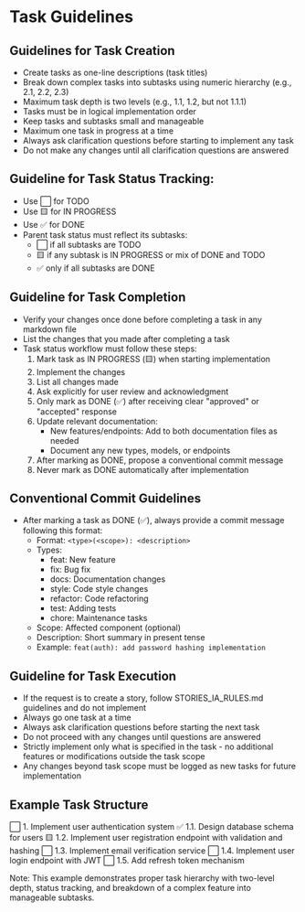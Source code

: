 # Task Guidelines

## Guidelines for Task Creation
- Create tasks as one-line descriptions (task titles)
- Break down complex tasks into subtasks using numeric hierarchy (e.g., 2.1, 2.2, 2.3)
- Maximum task depth is two levels (e.g., 1.1, 1.2, but not 1.1.1)
- Tasks must be in logical implementation order
- Keep tasks and subtasks small and manageable
- Maximum one task in progress at a time
- Always ask clarification questions before starting to implement any task
- Do not make any changes until all clarification questions are answered

## Guideline for Task Status Tracking:
- Use ⬜ for TODO
- Use 🟨 for IN PROGRESS
- Use ✅ for DONE
- Parent task status must reflect its subtasks:
  - ⬜ if all subtasks are TODO
  - 🟨 if any subtask is IN PROGRESS or mix of DONE and TODO
  - ✅ only if all subtasks are DONE

## Guideline for Task Completion
- Verify your changes once done before completing a task in any markdown file
- List the changes that you made after completing a task
- Task status workflow must follow these steps:
  1. Mark task as IN PROGRESS (🟨) when starting implementation
  2. Implement the changes
  3. List all changes made
  4. Ask explicitly for user review and acknowledgment
  5. Only mark as DONE (✅) after receiving clear "approved" or "accepted" response
  6. Update relevant documentation:
     - New features/endpoints: Add to both documentation files as needed
     - Document any new types, models, or endpoints
  7. After marking as DONE, propose a conventional commit message
  8. Never mark as DONE automatically after implementation

## Conventional Commit Guidelines
- After marking a task as DONE (✅), always provide a commit message following this format:
  - Format: `<type>(<scope>): <description>`
  - Types:
    - feat: New feature
    - fix: Bug fix
    - docs: Documentation changes
    - style: Code style changes
    - refactor: Code refactoring
    - test: Adding tests
    - chore: Maintenance tasks
  - Scope: Affected component (optional)
  - Description: Short summary in present tense
  - Example: `feat(auth): add password hashing implementation`

## Guideline for Task Execution
- If the request is to create a story, follow STORIES_IA_RULES.md guidelines and do not implement
- Always go one task at a time 
- Always ask clarification questions before starting the next task
- Do not proceed with any changes until questions are answered
- Strictly implement only what is specified in the task - no additional features or modifications outside the task scope
- Any changes beyond task scope must be logged as new tasks for future implementation

## Example Task Structure
⬜ 1. Implement user authentication system
   ✅ 1.1. Design database schema for users
   🟨 1.2. Implement user registration endpoint with validation and hashing
   ⬜ 1.3. Implement email verification service
   ⬜ 1.4. Implement user login endpoint with JWT
   ⬜ 1.5. Add refresh token mechanism

Note: This example demonstrates proper task hierarchy with two-level depth, status tracking, and breakdown of a complex feature into manageable subtasks.
